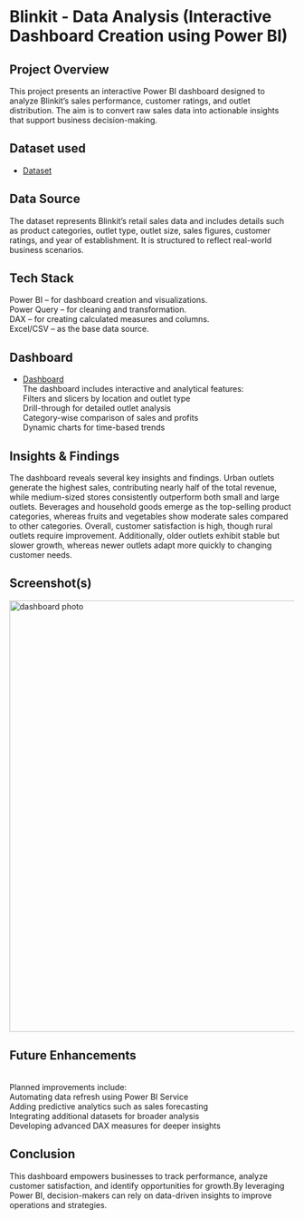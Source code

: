 # Blinkit - Data Analysis (Interactive Dashboard Creation using Power BI)
## Project Overview
This project presents an interactive Power BI dashboard designed to analyze Blinkit’s sales performance, customer ratings, and outlet distribution. The aim is to convert raw sales data into actionable insights that support business decision-making.

## Dataset used
- [Dataset](https://github.com/Ravinderkaur9914/Blinkit-dashboard)

## Data Source
The dataset represents Blinkit’s retail sales data and includes details such as product categories, outlet type, outlet size, sales figures, customer ratings, and year of establishment. It is structured to reflect real-world business scenarios.
## Tech Stack
 Power BI – for dashboard creation and visualizations.
<br> Power Query – for cleaning and transformation.
<br> DAX – for creating calculated measures and columns.
<br>  Excel/CSV – as the base data source.

## Dashboard 
 -  [Dashboard](https://github.com/Ravinderkaur9914/Blinkit-dashboard/blob/main/dashboard%20photo.png)
<br>The dashboard includes interactive and analytical features:
<br>Filters and slicers by location and outlet type
<br>Drill-through for detailed outlet analysis
<br>Category-wise comparison of sales and profits
<br>Dynamic charts for time-based trends

## Insights & Findings
The dashboard reveals several key insights and findings. Urban outlets generate the highest sales, contributing nearly half of the total revenue, while medium-sized stores consistently outperform both small and large outlets. Beverages and household goods emerge as the top-selling product categories, whereas fruits and vegetables show moderate sales compared to other categories. Overall, customer satisfaction is high, though rural outlets require improvement. Additionally, older outlets exhibit stable but slower growth, whereas newer outlets adapt more quickly to changing customer needs.

## Screenshot(s)
<img width="1502" height="761" alt="dashboard photo" src="https://github.com/user-attachments/assets/448dbb86-82dd-4b9d-ab35-5e0f75a64ffd" />

## Future Enhancements
<br>Planned improvements include:
<br>Automating data refresh using Power BI Service
<br>Adding predictive analytics such as sales forecasting
<br>Integrating additional datasets for broader analysis
<br>Developing advanced DAX measures for deeper insights

## Conclusion
This dashboard empowers businesses to track performance, analyze customer satisfaction, and identify opportunities for growth.By leveraging Power BI, decision-makers can rely on data-driven insights to improve operations and strategies.



